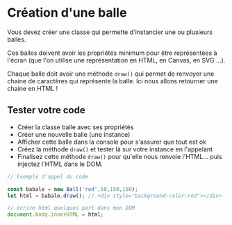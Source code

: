 # Création d'une balle

Vous devez créer une classe qui permette d'instancier une ou plusieurs balles.

Ces balles doivent avoir les propriétés minimum pour être représentées à l'écran (que l'on utilise une représentation en HTML, en Canvas, en SVG ...).

Chaque balle doit avoir une méthode `draw()` qui permet de renvoyer une chaine de caractères qui représente la balle. Ici nous allons retourner une chaine en HTML !

## Tester votre code

- Créer la classe balle avec ses propriétés
- Créer une nouvelle balle (une instance)
- Afficher cette balle dans la console pour s'assurer que tout est ok
- Créez la méthode `draw()` et tester là sur votre instance en l'appelant
- Finalisez cette méthode `draw()` pour qu'elle nous renvoie l'HTML... puis injectez l'HTML dans le DOM.



```js
// Exemple d'appel du code 

const babale = new Ball('red',50,150,150);
let html = babale.draw(); // <div style="background-color:red"></div>

// écrire html quelques part dans mon DOM
document.body.innerHTML = html;

```